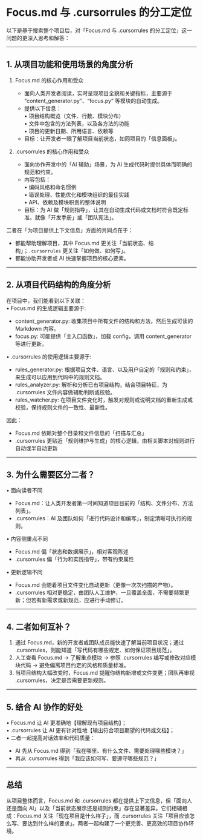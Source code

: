 # Focus.md 与 .cursorrules 的分工定位

以下是基于搜索整个项目后，对「Focus.md 与 .cursorrules 的分工定位」这一问题的更深入思考和解答：

---

## 1. 从项目功能和使用场景的角度分析

1) Focus.md 的核心作用和受众  
   - 面向人类开发者阅读，实时呈现项目全貌和关键指标，主要源于 “content_generator.py”、“focus.py” 等模块的自动生成。  
   - 提供以下信息：  
     • 项目结构概览（文件、行数、模块分布）  
     • 文件中包含的方法列表，以及各方法的功能  
     • 项目的更新日期、所用语言、依赖等  
   - 目标：让开发者一眼了解项目当前状态，如同项目的「信息面板」。  

2) .cursorrules 的核心作用和受众  
   - 面向协作开发中的「AI 辅助」场景，为 AI 生成代码时提供具体而明确的规范和约束。  
   - 内容包括：  
     • 编码风格和命名惯例  
     • 错误处理、性能优化和模块组织的最佳实践  
     • API、依赖及模块职责的整体说明  
   - 目标：为 AI 做「规则指导」，让其在自动生成代码或文档时符合既定标准，就像「开发手册」或「团队宪法」。  

二者在「为项目提供上下文信息」方面的共同点在于：  
- 都能帮助理解项目，其中 Focus.md 更关注「当前状态、结构」；`.cursorrules` 更关注「如何做、如何写」。  
- 都能协助开发者或 AI 快速掌握项目的核心要素。

---

## 2. 从项目代码结构的角度分析

在项目中，我们能看到以下关联：  
• Focus.md 的生成逻辑主要源于:  
  - content_generator.py: 收集项目中所有文件的结构和方法，然后生成可读的 Markdown 内容。  
  - focus.py: 可能提供「主入口函数」，加载 config，调用 content_generator 等进行更新。  

• .cursorrules 的使用逻辑主要源于:  
  - rules_generator.py: 根据项目文件、语言、以及用户自定的「规则和约束」，来生成可以应用到代码中的规则文档。  
  - rules_analyzer.py: 解析和分析已有项目结构，结合项目特征，为 .cursorrules 文件内容做辅助判断或校验。  
  - rules_watcher.py: 在项目文件变化时，触发对规则或说明文档的重新生成或校验，保持规则文件的一致性、最新性。  

因此：  
- Focus.md 依赖对整个目录和文件信息的「扫描与汇总」  
- .cursorrules 更贴近「规则维护与生成」的核心逻辑，由相关脚本对规则进行自动或半自动更新

---

## 3. 为什么需要区分二者？

• 面向读者不同  
  - Focus.md：让人类开发者第一时间知道项目目前的「结构、文件分布、方法列表」。  
  - .cursorrules：AI 及团队如何「进行代码设计和编写」，制定清晰可执行的规则。  

• 内容侧重点不同  
  - Focus.md 偏「状态和数据展示」，相对客观陈述  
  - .cursorrules 偏「行为和实践指导」，带有约束属性  

• 更新逻辑不同  
  - Focus.md 会随着项目文件变化自动更新（更像一次次扫描的产物）。  
  - .cursorrules 相对更稳定，由团队人工维护，一旦覆盖全面，不需要频繁更新；但若有新需求或新规范，应进行手动修订。  

---

## 4. 二者如何互补？

1) 通过 Focus.md，新的开发者或团队成员能快速了解当前项目状况；通过 .cursorrules，则能知道「写代码有哪些规定、如何保证项目规范」。  
2) 人工查看 Focus.md → 了解重点模块 → 参照 .cursorrules 编写或修改对应模块代码 → 避免偏离项目约定的风格和质量标准。  
3) 当项目结构大幅改变时，Focus.md 提醒你结构新增或文件变更；团队再审视 .cursorrules，决定是否需要更新规则。  

---

## 5. 结合 AI 协作的好处

• Focus.md 让 AI 更准确地【理解现有项目结构】；  
• .cursorrules 让 AI 更有针对性地【输出符合项目期望的代码或文档】；  
• 二者一起提高对话效率和代码质量：  
  - AI 先从 Focus.md 得到「我在哪里、有什么文件、需要处理哪些模块？」  
  - 再从 .cursorrules 得到「我应该如何写、要遵守哪些规范？」  

---

## 总结

从项目整体而言，Focus.md 和 .cursorrules 都在提供上下文信息，但「面向人还是面向 AI」以及「当前状态展示还是规则约束」存在显著差异。它们相辅相成：Focus.md 关注「现在项目是什么样子」，而 .cursorrules 关注「项目应该怎么写、要达到什么样的要求」。两者一起构建了一个更完善、更高效的项目协作环境。

